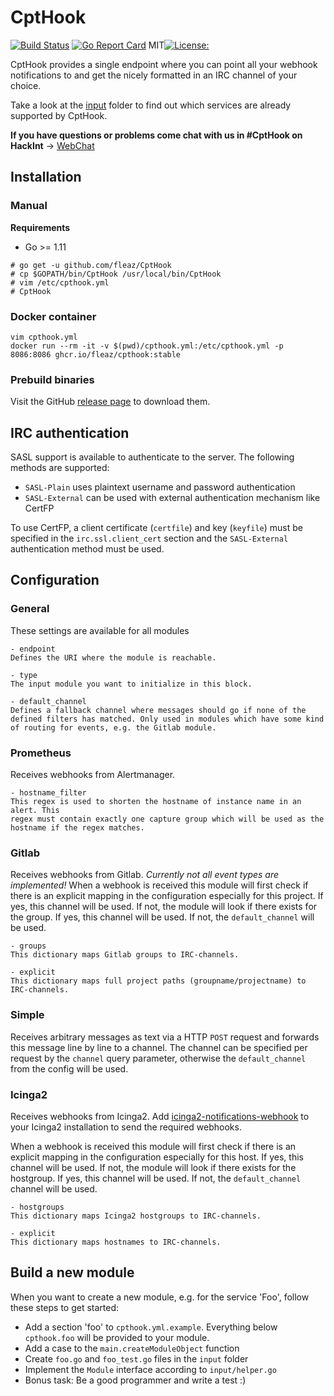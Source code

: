 # CptHook
[![Build Status](https://travis-ci.org/fleaz/CptHook.svg?branch=main)](https://travis-ci.org/fleaz/CptHook)
[![Go Report Card](https://goreportcard.com/badge/github.com/fleaz/CptHook)](https://goreportcard.com/report/github.com/fleaz/CptHook)
MIT[![License: ](https://img.shields.io/badge/License-MIT-blue.svg)](https://github.com/fleaz/CptHook/blob/main/LICENSE)

CptHook provides a single endpoint where you can point all your webhook notifications to and get the nicely formatted in an IRC channel of your choice.

Take a look at the [input](https://github.com/fleaz/CptHook/tree/main/input) folder to find out which services are
already supported by CptHook.

**If you have questions or problems come chat with us in #CptHook on HackInt** -> [WebChat](https://webirc.hackint.org/#irc://irc.hackint.org/#CptHook)

## Installation


### Manual

**Requirements**
 * Go >= 1.11

```
# go get -u github.com/fleaz/CptHook
# cp $GOPATH/bin/CptHook /usr/local/bin/CptHook
# vim /etc/cpthook.yml
# CptHook
```

### Docker container

```
vim cpthook.yml
docker run --rm -it -v $(pwd)/cpthook.yml:/etc/cpthook.yml -p 8086:8086 ghcr.io/fleaz/cpthook:stable
```

### Prebuild binaries
Visit the GitHub [release page](https://github.com/fleaz/CptHook/releases/latest) to download them.

## IRC authentication
SASL support is available to authenticate to the server.
The following methods are supported:
 - `SASL-Plain` uses plaintext username and password authentication
 - `SASL-External` can be used with external authentication mechanism like CertFP

To use CertFP, a client certificate (`certfile`) and key (`keyfile`) must be specified in the `irc.ssl.client_cert`
section and the `SASL-External` authentication method must be used.


## Configuration

### General

These settings are available for all modules

```
- endpoint
Defines the URI where the module is reachable.

- type
The input module you want to initialize in this block.

- default_channel
Defines a fallback channel where messages should go if none of the defined filters has matched. Only used in modules which have some kind of routing for events, e.g. the Gitlab module.
```

### Prometheus
Receives webhooks from Alertmanager.

```
- hostname_filter
This regex is used to shorten the hostname of instance name in an alert. This
regex must contain exactly one capture group which will be used as the
hostname if the regex matches.
```

### Gitlab
Receives webhooks from Gitlab. *Currently not all event types are implemented!* When a webhook is received this
module will first check if there is an explicit mapping in the configuration especially for this project. If yes,
this channel will be used. If not, the module will look if there exists for the group. If yes, this channel will be
used. If not, the `default_channel` will be used.
```
- groups
This dictionary maps Gitlab groups to IRC-channels.

- explicit
This dictionary maps full project paths (groupname/projectname) to IRC-channels.
```

### Simple
Receives arbitrary messages as text via a HTTP `POST` request and forwards this message line by line to a channel.
The channel can be specified per request by the `channel` query parameter, otherwise the `default_channel` from the config will
be used.

### Icinga2
Receives webhooks from Icinga2. Add [icinga2-notifications-webhook](https://git.s7t.de/ManiacTwister/icinga2-notifications-webhook) to your
Icinga2 installation to send the required webhooks.

When a webhook is received this module will first check if there is an explicit
mapping in the configuration especially for this host. If yes, this channel will be used. If not, the module will
look if there exists for the hostgroup. If yes, this channel will be used. If not, the `default_channel` channel will be used.

```
- hostgroups
This dictionary maps Icinga2 hostgroups to IRC-channels.

- explicit
This dictionary maps hostnames to IRC-channels.
```

## Build a new module
When you want to create a new module, e.g. for the service 'Foo', follow these steps to get started:
  - Add a section 'foo' to `cpthook.yml.example`. Everything below `cpthook.foo` will be provided to your module. 
  - Add a case to the `main.createModuleObject` function
  - Create `foo.go` and `foo_test.go` files in the `input` folder
  - Implement the `Module` interface according to `input/helper.go`
  - Bonus task: Be a good programmer and write a test :)
